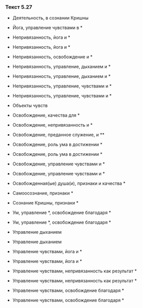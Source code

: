 ### Текст 5.27

- Деятельность, в сознании Кришны

- Йога, управление чувствами в *

- Непривязанность, йога и *

- Непривязанность, йога и *

- Непривязанность, освобождение и *

- Непривязанность, управление, дыханием и *

- Непривязанность, управление, дыханием и *

- Непривязанность, управление, чувствами и *

- Непривязанность, управление, чувствами и *

- Объекты чувств

- Освобождение, качества для *

- Освобождение, непривязанность и *

- Освобождение, преданное служение, и **

- Освобождение, роль ума в достижении *

- Освобождение, роль ума в достижении *

- Освобождение, управление чувствами и *

- Освобождение, управление чувствами и *

- Освобожденная(ые) душа(и), признаки и качества *

- Самоосознание, признаки *

- Сознание Кришны, признаки *

- Ум, управление *, освобождение благодаря *

- Ум, управление *, освобождение благодаря *

- Управление дыханием

- Управление дыханием

- Управление чувствами, йога и *

- Управление чувствами, йога и *

- Управление чувствами, непривязанность как результат *

- Управление чувствами, непривязанность как результат *

- Управление чувствами, освобождение благодаря *

- Управление чувствами, освобождение благодаря *
	
